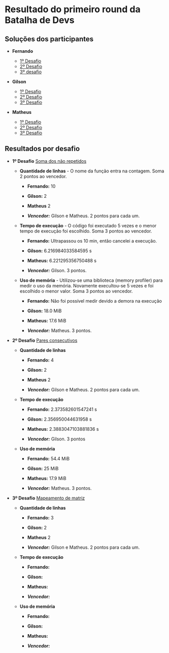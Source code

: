 # Resultado do primeiro round da Batalha de Devs

## Soluções dos participantes

* **Fernando**
  - [1º Desafio](https://gitlab.com/FernandoDeOliveira/batalha-de-devs/-/blob/master/code_war/sum_of_array_singles.py)
  - [2º Desafio](https://gitlab.com/FernandoDeOliveira/batalha-de-devs/-/blob/master/code_war/simple_consecutive_pairs.py)
  - [3º desafio](https://gitlab.com/FernandoDeOliveira/batalha-de-devs/-/blob/master/code_war/grid_index.py)

* **Gilson**
  - [1º Desafio](https://github.com/gilsonsantos03/batalha-de-devs/blob/master/first-challenge.py)
  - [2º Desafio](https://github.com/gilsonsantos03/batalha-de-devs/blob/master/second-challenge.py)
  - [3º Desafio](https://github.com/gilsonsantos03/batalha-de-devs/blob/master/third-challenge.py)

* **Matheus**
  - [1º Desafio](https://github.com/matheusF23/batalha-de-devs/blob/master/round1/repeats.py)
  - [2º Desafio](https://github.com/matheusF23/batalha-de-devs/blob/master/round1/pairs.py)
  - [3º Desafio](https://github.com/matheusF23/batalha-de-devs/blob/master/round1/grid_index.py)

## Resultados por desafio


* **1º Desafio** [Soma dos não repetidos](https://www.codewars.com/kata/59f11118a5e129e591000134)
  - **Quantidade de linhas** - O nome da função entra na contagem. Soma 2 pontos ao vencedor.
    - **Fernando:** 10
    - **Gilson:** 2
    - **Matheus** 2

    - ***Vencedor:*** Gilson e Matheus. 2 pontos para cada um.

  - **Tempo de execução** - O código foi executado 5 vezes e o menor tempo de execução foi escolhido. Soma 3 pontos ao vencedor.
    - **Fernando:** Ultrapassou os 10 min, então cancelei a execução.
    - **Gilson:** 6.216984033584595 s
    - **Matheus:** 6.221295356750488 s

    - ***Vencedor:*** Gilson. 3 pontos.
  
  - **Uso de memória** - Utilizou-se uma biblioteca (memory profiler) para medir o uso da memória. Novamente execultou-se 5 vezes e foi escolhido o menor valor. Soma 3 pontos ao vencedor.
    - **Fernando:** Não foi possível medir devido a demora na execução
    - **Gilson:** 18.0 MiB
    - **Matheus:** 17.6 MiB

    - ***Vencedor:*** Matheus. 3 pontos.

* **2º Desafio** [Pares consecutivos](https://www.codewars.com/kata/5a3e1319b6486ac96f000049)
  - **Quantidade de linhas**
    - **Fernando:** 4
    - **Gilson:** 2
    - **Matheus** 2

    - ***Vencedor:*** Gilson e Matheus. 2 pontos para cada um.

  - **Tempo de execução** 
    - **Fernando:** 2.373582601547241 s
    - **Gilson:** 2.356950044631958 s
    - **Matheus:** 2.3883047103881836 s

    - ***Vencedor:*** Gilson. 3 pontos
  
  - **Uso de memória**
    - **Fernando:** 54.4 MiB
    - **Gilson:** 25 MiB
    - **Matheus:** 17.9 MiB

    - ***Vencedor:*** Matheus. 3 pontos.

* **3º Desafio** [Mapeamento de matriz](https://www.codewars.com/kata/5f5802bf4c2cc4001a6f859e)
  - **Quantidade de linhas**
    - **Fernando:** 3
    - **Gilson:** 2
    - **Matheus** 2

    - ***Vencedor:*** Gilson e Matheus. 2 pontos para cada um.

  - **Tempo de execução** 
    - **Fernando:**
    - **Gilson:** 
    - **Matheus:** 

    - ***Vencedor:***
  
  - **Uso de memória**
    - **Fernando:** 
    - **Gilson:** 
    - **Matheus:** 

    - ***Vencedor:*** 
  
